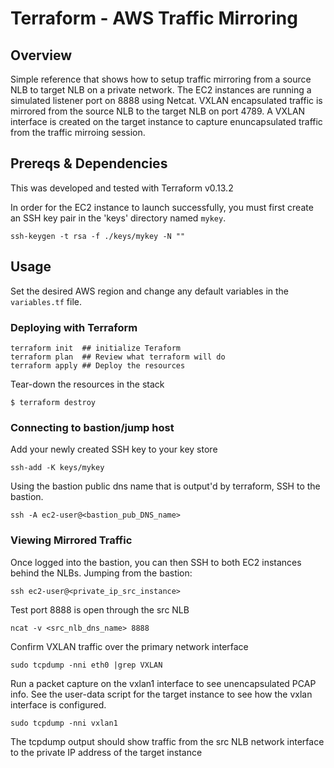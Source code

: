 # Terraform - AWS Traffic Mirroring

## Overview

Simple reference that shows how to setup traffic mirroring from a source NLB to target NLB on a private network. The EC2 instances are running a simulated listener port on 8888 using Netcat. VXLAN encapsulated traffic is mirrored from the source NLB to the target NLB on port 4789. A VXLAN interface is created on the target instance to capture enuncapsulated traffic from the traffic mirroing session.  

## Prereqs & Dependencies

This was developed and tested with Terraform v0.13.2

In order for the EC2 instance to launch successfully, you must first create an SSH key pair in the 'keys' directory named `mykey`.

```
ssh-keygen -t rsa -f ./keys/mykey -N ""
```

## Usage

Set the desired AWS region and change any default variables in the `variables.tf` file.

### Deploying with Terraform
```
terraform init  ## initialize Teraform
terraform plan  ## Review what terraform will do
terraform apply ## Deploy the resources
```
Tear-down the resources in the stack
```
$ terraform destroy
```

### Connecting to bastion/jump host

Add your newly created SSH key to your key store
```
ssh-add -K keys/mykey
```
Using the bastion public dns name that is output'd by terraform, SSH to the bastion.
```
ssh -A ec2-user@<bastion_pub_DNS_name>
```

### Viewing Mirrored Traffic

Once logged into the bastion, you can then SSH to both EC2 instances behind the NLBs. Jumping from the bastion:
```
ssh ec2-user@<private_ip_src_instance>
```
Test port 8888 is open through the src NLB
```
ncat -v <src_nlb_dns_name> 8888
```
Confirm VXLAN traffic over the primary network interface
```
sudo tcpdump -nni eth0 |grep VXLAN
```
Run a packet capture on the vxlan1 interface to see unencapsulated PCAP info. See the user-data script for the target instance to see how the vxlan interface is configured.
```
sudo tcpdump -nni vxlan1
```
The tcpdump output should show traffic from the src NLB network interface to the private IP address of the target instance
